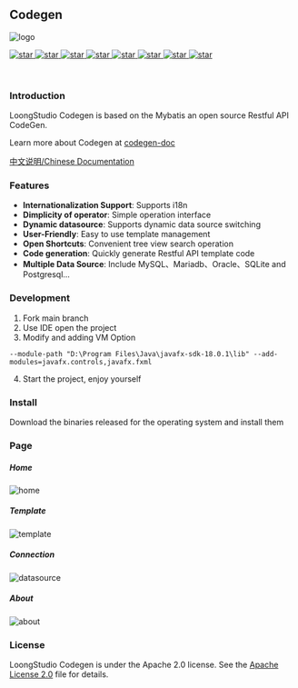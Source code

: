 ## Codegen

![logo](https://user-images.githubusercontent.com/40263163/194675495-957bf41a-89e0-4bf7-aaaa-fcade5568953.png)

<p align="left">
  <a href="https://openjdk.org/projects/jdk/17">
    <img alt="star" class="no-zoom" src="https://img.shields.io/badge/Java-17-blue">
  </a>

  <a href="https://spring.io/projects/spring-framework">
    <img alt="star" class="no-zoom" src="https://img.shields.io/badge/Spring%20Framework-5.3.23-blue">
  </a>

  <a href="https://openjfx.io">
    <img alt="star" class="no-zoom" src="https://img.shields.io/badge/JavaFX-18-blue">
  </a>

  <a href="https://mybatis.org/mybatis-3">
    <img alt="star" class="no-zoom" src="https://img.shields.io/badge/Mybatis-3.5.11-blue">
  </a>

  <a href="https://baomidou.com">
    <img alt="star" class="no-zoom" src="https://img.shields.io/badge/Mybatis--Plus-3.5.2-blue">
  </a>

  <a href="https://www.mysql.com">
    <img alt="star" class="no-zoom" src="https://img.shields.io/badge/MySQL-8.0.3-blue">
  </a>

  <a href="https://www.sqlite.org">
    <img alt="star" class="no-zoom" src="https://img.shields.io/badge/SQLite-3.39.3-blue">
  </a>

  <a href="http://www.apache.org/licenses/LICENSE-2.0">
    <img alt="star" class="no-zoom" src="https://img.shields.io/badge/License-Apache--2.0-brightgreen">
  </a>
</p>

<br/>

### Introduction
LoongStudio Codegen is based on the Mybatis an open source Restful API CodeGen.

Learn more about Codegen at [codegen-doc](https://loongstudio.github.io/codegen-doc)

[中文说明/Chinese Documentation](README_CN.md)

### Features

* **Internationalization Support**: Supports i18n 
* **Dimplicity of operator**: Simple operation interface
* **Dynamic datasource**: Supports dynamic data source switching
* **User-Friendly**: Easy to use template management
* **Open Shortcuts**: Convenient tree view search operation
* **Code generation**: Quickly generate Restful API template code
* **Multiple Data Source**: Include MySQL、Mariadb、Oracle、SQLite and Postgresql...

### Development

1. Fork main branch
2. Use IDE open the project
3. Modify and adding VM Option
```shell
--module-path "D:\Program Files\Java\javafx-sdk-18.0.1\lib" --add-modules=javafx.controls,javafx.fxml
```

4. Start the project, enjoy yourself

### Install

Download the binaries released for the operating system and install them


### Page

##### Home

![home](https://user-images.githubusercontent.com/40263163/197484229-592efa3c-0fa6-4706-9bdf-adc4bafaf701.png)


##### Template

![template](https://user-images.githubusercontent.com/40263163/197484252-d4c29c7e-c722-427d-b6ec-bab3e244056d.png)


##### Connection

![datasource](https://user-images.githubusercontent.com/40263163/197484366-16e86ec7-2c66-48bb-b888-d8f614b4f45e.png)

##### About

![about](https://user-images.githubusercontent.com/40263163/197484430-7fa61dfc-b9a6-4c69-ab0c-6ff74e96144f.png)

### License

LoongStudio Codegen is under the Apache 2.0 license. See the [Apache License 2.0](http://www.apache.org/licenses/LICENSE-2.0) file for details.
